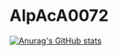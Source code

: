 # AlpAcA0072
[![Anurag's GitHub stats](https://github-readme-stats.vercel.app/api?username=AlpAcA0072&show_icons=true&theme=synthwave)](https://github.com/anuraghazra/github-readme-stats)
